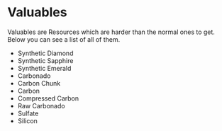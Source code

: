 # Valuables
Valuables are Resources which are harder than the normal ones to get. Below you can see a list of all of them.

* Synthetic Diamond
* Synthetic Sapphire
* Synthetic Emerald
* Carbonado
* Carbon Chunk
* Carbon
* Compressed Carbon
* Raw Carbonado
* Sulfate
* Silicon